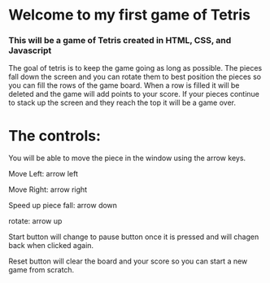 # Welcome to my first game of Tetris

### This will be a game of Tetris created in HTML, CSS, and Javascript

The goal of tetris is to keep the game going as long as possible.
The pieces fall down the screen and you can rotate them to best position the pieces so you can fill the rows of the game board.
When a row is filled it will be deleted and the game will add points to your score.
If your pieces continue to stack up the screen and they reach the top it will be a game over.


# The controls:

You will be able to move the piece in the window using the arrow keys.

Move Left: arrow left

Move Right: arrow right

Speed up piece fall: arrow down

rotate: arrow up

Start button will change to pause button once it is pressed and will chagen back when clicked again.

Reset button will clear the board and your score so you can start a new game from scratch.
